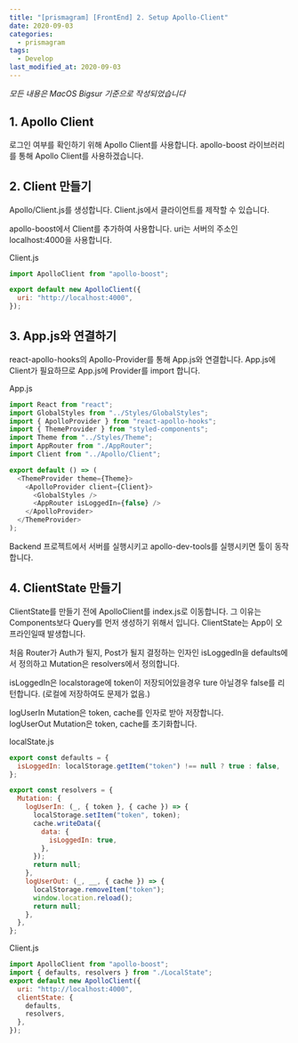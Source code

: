 ```yaml
---
title: "[prismagram] [FrontEnd] 2. Setup Apollo-Client"
date: 2020-09-03
categories:
  - prismagram
tags:
  - Develop
last_modified_at: 2020-09-03
---
```


_모든 내용은 MacOS Bigsur 기준으로 작성되었습니다_

## 1. Apollo Client

로그인 여부를 확인하기 위해 Apollo Client를 사용합니다. apollo-boost 라이브러리를 통해 Apollo Client를 사용하겠습니다.

## 2. Client 만들기

Apollo/Client.js를 생성합니다. Client.js에서 클라이언트를 제작할 수 있습니다.

apollo-boost에서 Client를 추가하여 사용합니다. uri는 서버의 주소인 localhost:4000을 사용합니다.

Client.js

```js
import ApolloClient from "apollo-boost";

export default new ApolloClient({
  uri: "http://localhost:4000",
});
```

## 3. App.js와 연결하기

react-apollo-hooks의 Apollo-Provider를 통해 App.js와 연결합니다. App.js에 Client가 필요하므로 App.js에 Provider를 import 합니다.

App.js

```js
import React from "react";
import GlobalStyles from "../Styles/GlobalStyles";
import { ApolloProvider } from "react-apollo-hooks";
import { ThemeProvider } from "styled-components";
import Theme from "../Styles/Theme";
import AppRouter from "./AppRouter";
import Client from "../Apollo/Client";

export default () => (
  <ThemeProvider theme={Theme}>
    <ApolloProvider client={Client}>
      <GlobalStyles />
      <AppRouter isLoggedIn={false} />
    </ApolloProvider>
  </ThemeProvider>
);
```

Backend 프로젝트에서 서버를 실행시키고 apollo-dev-tools를 실행시키면 툴이 동작합니다.

## 4. ClientState 만들기

ClientState를 만들기 전에 ApolloClient를 index.js로 이동합니다. 그 이유는 Components보다 Query를 먼저 생성하기 위해서 입니다. ClientState는 App이 오프라인일때 발생합니다.

처음 Router가 Auth가 될지, Post가 될지 결정하는 인자인 isLoggedIn을 defaults에서 정의하고 Mutation은 resolvers에서 정의합니다.

isLoggedIn은 localstorage에 token이 저장되어있을경우 ture 아닐경우 false를 리턴합니다. (로컬에 저장하여도 문제가 없음.)

logUserIn Mutation은 token, cache를 인자로 받아 저장합니다.  
logUserOut Mutation은 token, cache를 초기화합니다.

localState.js

```js
export const defaults = {
  isLoggedIn: localStorage.getItem("token") !== null ? true : false,
};

export const resolvers = {
  Mutation: {
    logUserIn: (_, { token }, { cache }) => {
      localStorage.setItem("token", token);
      cache.writeData({
        data: {
          isLoggedIn: true,
        },
      });
      return null;
    },
    logUserOut: (_, __, { cache }) => {
      localStorage.removeItem("token");
      window.location.reload();
      return null;
    },
  },
};
```

Client.js

```js
import ApolloClient from "apollo-boost";
import { defaults, resolvers } from "./LocalState";
export default new ApolloClient({
  uri: "http://localhost:4000",
  clientState: {
    defaults,
    resolvers,
  },
});
```
